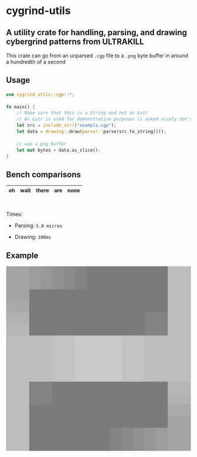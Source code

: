 # cygrind-utils

## A utility crate for handling, parsing, and drawing cybergrind patterns from ULTRAKILL

This crate can go from an unparsed `.cgp` file to a `.png` byte buffer in around a hundredth of a second

## Usage

```rs
use cygrind_utils::cgp::*;

fn main() {
    // Make sure that this is a String and not an &str 
    // An &str is used for demonstrative purposes (i asked nicely don't worry)
    let src = include_str!("example.cgp");
    let data = drawing::draw(parser::parse(src.to_string()));

    // woo a png buffer
    let mut bytes = data.as_slice(); 
}
```

## Bench comparisons

|oh|wait|there|are|none|
|---|---|-----|---|----|

<br>

Times:

- Parsing: `5.8 micros`

- Drawing: `100ms`

## Example

![Example](example.png)
